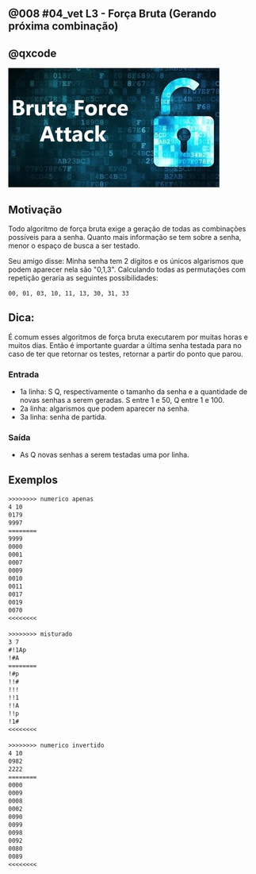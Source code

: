 ## @008 #04_vet L3 - Força Bruta (Gerando próxima combinação)
## @qxcode

![](__capa.jpg)

## Motivação

Todo algoritmo de força bruta exige a geração de todas as combinações possíveis para a senha. Quanto mais informação se tem sobre a senha, menor o espaço de busca a ser testado.

Seu amigo disse: Minha senha tem 2 dígitos e os únicos algarismos que podem aparecer nela são "0,1,3". Calculando todas as permutações com repetição geraria as seguintes possibilidades:

```
00, 01, 03, 10, 11, 13, 30, 31, 33 
```

## Dica:

É comum esses algoritmos de força bruta executarem por muitas horas e muitos dias. Então é importante guardar a última senha testada para no caso de ter que retornar os testes, retornar a partir do ponto que parou.

### Entrada
- 1a linha: S Q, respectivamente o tamanho da senha e a quantidade de novas senhas a serem geradas. S entre 1 e 50, Q entre 1 e 100.
- 2a linha: algarismos que podem aparecer na senha.
- 3a linha: senha de partida.

### Saída
- As Q novas senhas a serem testadas uma por linha.

## Exemplos

```
>>>>>>>> numerico apenas
4 10
0179
9997
========
9999
0000
0001
0007
0009
0010
0011
0017
0019
0070
<<<<<<<<

>>>>>>>> misturado
3 7
#!1Ap
!#A
========
!#p
!!#
!!!
!!1
!!A
!!p
!1#
<<<<<<<<

>>>>>>>> numerico invertido
4 10
0982
2222
========
0000
0009
0008
0002
0090
0099
0098
0092
0080
0089
<<<<<<<<
```

#

<!---
>>>>>>>> muitos
6 50
Zou29@#
####ou
========
####o2
####o9
####o@
####o#
####uZ
####uo
####uu
####u2
####u9
####u@
####u#
####2Z
####2o
####2u
####22
####29
####2@
####2#
####9Z
####9o
####9u
####92
####99
####9@
####9#
####@Z
####@o
####@u
####@2
####@9
####@@
####@#
#####Z
#####o
#####u
#####2
#####9
#####@
######
ZZZZZZ
ZZZZZo
ZZZZZu
ZZZZZ2
ZZZZZ9
ZZZZZ@
ZZZZZ#
ZZZZoZ
ZZZZoo
ZZZZou
ZZZZo2
<<<<<<<<
---!>